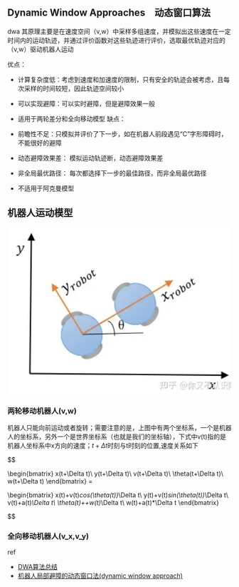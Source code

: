 
## Dynamic Window Approaches　动态窗口算法

dwa 其原理主要是在速度空间（v,w）中采样多组速度，并模拟出这些速度在一定时间内的运动轨迹，并通过评价函数对这些轨迹进行评价，选取最优轨迹对应的（v,w）驱动机器人运动

优点：

- 计算复杂度低：考虑到速度和加速度的限制，只有安全的轨迹会被考虑，且每次采样的时间较短，因此轨迹空间较小
- 可以实现避障：可以实时避障，但是避障效果一般
- 适用于两轮差分和全向移动模型
缺点：

- 前瞻性不足：只模拟并评价了下一步，如在机器人前段遇见“C”字形障碍时，不能很好的避障
- 动态避障效果差： 模拟运动轨迹断，动态避障效果差
- 非全局最优路径： 每次都选择下一步的最佳路径，而非全局最优路径
- 不适用于阿克曼模型

## 机器人运动模型

![](./img/dwa/img1.png)

### 两轮移动机器人(v,w)

机器人只能向前运动或者旋转；需要注意的是，上图中有两个坐标系，一个是机器人的坐标系，另外一个是世界坐标系（也就是我们的坐标轴），下式中v(t)指的是机器人坐标系中x方向的速度；$t+\Delta t$时刻与t时刻的位置,速度关系如下

$$

\begin{bmatrix}
    x(t+\Delta t)\\
    y(t+\Delta t)\\
    v(t+\Delta t)\\
    \theta(t+\Delta t)\\
    w(t+\Delta t)
\end{bmatrix} = 

\begin{bmatrix}
    x(t)+v(t)*cos(\theta(t))*\Delta t\\
    y(t)+v(t)*sin(\theta(t))*\Delta t\\
    v(t)+a(t)*\Delta t\\
    \theta(t)++w(t)*\Delta t\\
    w(t)+a(t)*\Delta t
\end{bmatrix}

$$

### 全向移动机器人(v_x,v_y)

ref

- [DWA算法总结](https://zhuanlan.zhihu.com/p/519958218)
- [机器人局部避障的动态窗口法(dynamic window approach)](https://heyijia.blog.csdn.net/article/details/44983551?spm=1001.2014.3001.5506)
